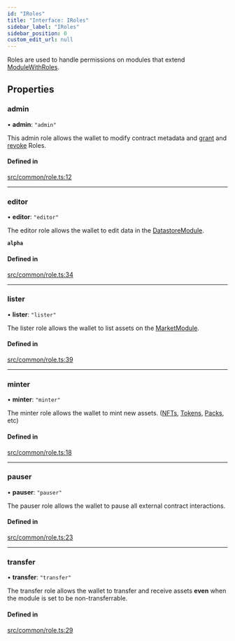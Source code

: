 ```yaml
---
id: "IRoles"
title: "Interface: IRoles"
sidebar_label: "IRoles"
sidebar_position: 0
custom_edit_url: null
---
```


Roles are used to handle permissions on modules that extend [ModuleWithRoles](../classes/ModuleWithRoles).

## Properties

### admin

• **admin**: ``"admin"``

This admin role allows the wallet to modify contract metadata and [grant](../classes/ModuleWithRoles#grantrole) and [revoke](../classes/ModuleWithRoles#revokerole) Roles.

#### Defined in

[src/common/role.ts:12](https://github.com/PrasoonPratham/nftlabs-sdk-ts/blob/e7d1d7f/src/common/role.ts#L12)

___

### editor

• **editor**: ``"editor"``

The editor role allows the wallet to edit data in the [DatastoreModule](../classes/DatastoreModule).

**`alpha`**

#### Defined in

[src/common/role.ts:34](https://github.com/PrasoonPratham/nftlabs-sdk-ts/blob/e7d1d7f/src/common/role.ts#L34)

___

### lister

• **lister**: ``"lister"``

The lister role allows the wallet to list assets on the [MarketModule](../classes/MarketModule).

#### Defined in

[src/common/role.ts:39](https://github.com/PrasoonPratham/nftlabs-sdk-ts/blob/e7d1d7f/src/common/role.ts#L39)

___

### minter

• **minter**: ``"minter"``

The minter role allows the wallet to mint new assets.
([NFTs](../classes/NFTModule#mint), [Tokens](../classes/TokenModule#mint), [Packs](../classes/PackModule#create), etc)

#### Defined in

[src/common/role.ts:18](https://github.com/PrasoonPratham/nftlabs-sdk-ts/blob/e7d1d7f/src/common/role.ts#L18)

___

### pauser

• **pauser**: ``"pauser"``

The pauser role allows the wallet to pause all external contract interactions.

#### Defined in

[src/common/role.ts:23](https://github.com/PrasoonPratham/nftlabs-sdk-ts/blob/e7d1d7f/src/common/role.ts#L23)

___

### transfer

• **transfer**: ``"transfer"``

The transfer role allows the wallet to transfer and receive assets
**even** when the module is set to be non-transferrable.

#### Defined in

[src/common/role.ts:29](https://github.com/PrasoonPratham/nftlabs-sdk-ts/blob/e7d1d7f/src/common/role.ts#L29)
